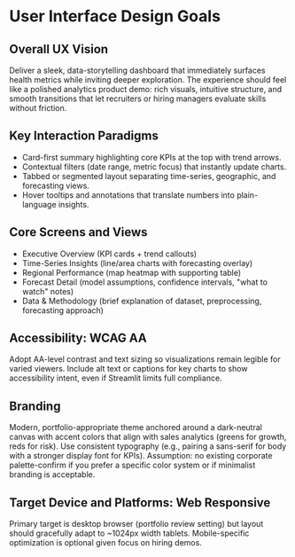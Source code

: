 # User Interface Design Goals

## Overall UX Vision
Deliver a sleek, data-storytelling dashboard that immediately surfaces health metrics while inviting deeper exploration. The experience should feel like a polished analytics product demo: rich visuals, intuitive structure, and smooth transitions that let recruiters or hiring managers evaluate skills without friction.

## Key Interaction Paradigms
- Card-first summary highlighting core KPIs at the top with trend arrows.
- Contextual filters (date range, metric focus) that instantly update charts.
- Tabbed or segmented layout separating time-series, geographic, and forecasting views.
- Hover tooltips and annotations that translate numbers into plain-language insights.

## Core Screens and Views
- Executive Overview (KPI cards + trend callouts)
- Time-Series Insights (line/area charts with forecasting overlay)
- Regional Performance (map heatmap with supporting table)
- Forecast Detail (model assumptions, confidence intervals, "what to watch" notes)
- Data & Methodology (brief explanation of dataset, preprocessing, forecasting approach)

## Accessibility: WCAG AA
Adopt AA-level contrast and text sizing so visualizations remain legible for varied viewers. Include alt text or captions for key charts to show accessibility intent, even if Streamlit limits full compliance.

## Branding
Modern, portfolio-appropriate theme anchored around a dark-neutral canvas with accent colors that align with sales analytics (greens for growth, reds for risk). Use consistent typography (e.g., pairing a sans-serif for body with a stronger display font for KPIs). Assumption: no existing corporate palette-confirm if you prefer a specific color system or if minimalist branding is acceptable.

## Target Device and Platforms: Web Responsive
Primary target is desktop browser (portfolio review setting) but layout should gracefully adapt to ~1024px width tablets. Mobile-specific optimization is optional given focus on hiring demos.
